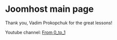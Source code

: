 # Joomhost main page

Thank you, Vadim Prokopchuk for the great lessons!

Youtube channel: [From 0_to_1](https://www.youtube.com/channel/UCE_w6FxGfRKH2fU76raVeog)
